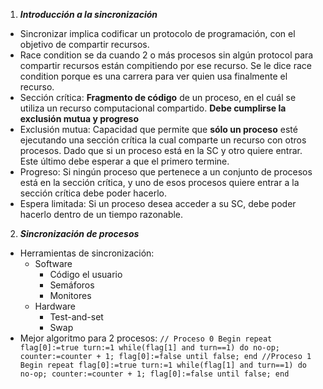 1. ***Introducción a la sincronización***
  - Sincronizar implica codificar un protocolo de programación, con el objetivo de compartir recursos.
  - Race condition se da cuando 2 o más procesos sin algún protocol para compartir recursos están compitiendo por ese recurso. Se le dice race condition porque es una carrera para ver quien usa finalmente el recurso.
  - Sección crítica: **Fragmento de código** de un proceso, en el cuál se utiliza un recurso computacional compartido. **Debe cumplirse la exclusión mutua y progreso**
  - Exclusión mutua: Capacidad que permite que **sólo un proceso** esté ejecutando una sección crítica la cual comparte un recurso con otros procesos. Dado que si un proceso está en la SC y otro quiere entrar. Este último debe esperar a que el primero termine.
  - Progreso: Si ningún proceso que pertenece a un conjunto de procesos está en la sección crítica, y uno de esos procesos quiere entrar a la sección crítica debe poder hacerlo.
  - Espera limitada: Si un proceso desea acceder a su SC, debe poder hacerlo dentro de un tiempo razonable.
2. ***Sincronización de procesos***
  - Herramientas de sincronización:
    - Software
      - Código el usuario
      - Semáforos
      - Monitores
    - Hardware
      - Test-and-set
      - Swap
  - Mejor algoritmo para 2 procesos:
    `
    // Proceso 0
    Begin
    repeat
      flag[0]:=true
      turn:=1
      while(flag[1] and turn==1)
        do no-op;
      counter:=counter + 1;
      flag[0]:=false
    until false;
    end
    //Proceso 1
    Begin
    repeat
      flag[0]:=true
      turn:=1
      while(flag[1] and turn==1)
        do no-op;
      counter:=counter + 1;
      flag[0]:=false
    until false;
    end
    `
